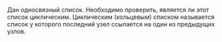 Дан односвязный список. Необходимо
проверить, является ли этот список
циклическим.
Циклическим (кольцевым) списком называется
список у которого последний узел ссылается на
один из предыдущих узлов.
